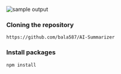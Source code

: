 ![sample output](https://i.pinimg.com/originals/b0/2f/08/b02f08f39972c3cdf4d14b3ec4fd186e.jpg)


### Cloning the repository
```shell
https://github.com/bala587/AI-Summarizer
```

### Install packages
```shell
npm install
```
